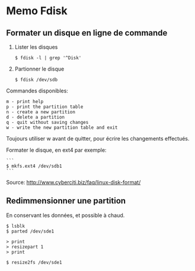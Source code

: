 # Memo Fdisk 

## Formater un disque en ligne de commande

1. Lister les disques
    
    ```
    $ fdisk -l | grep '^Disk'
    ```

1. Partionner le disque

    ```
    $ fdisk /dev/sdb
    ```

Commandes disponibles:

    m - print help
    p - print the partition table
    n - create a new partition
    d - delete a partition
    q - quit without saving changes
    w - write the new partition table and exit

Toujours utiliser w avant de quitter, pour écrire les changements effectués.

Formater le disque, en ext4 par exemple:

    ```
    $ mkfs.ext4 /dev/sdb1
    ```

Source: http://www.cyberciti.biz/faq/linux-disk-format/

## Redimmensionner une partition

En conservant les données, et possible à chaud.

	$ lsblk
	$ parted /dev/sde1
	
	> print
	> resizepart 1
	> print

	$ resize2fs /dev/sde1
	
